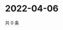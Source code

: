 # 2022-04-06

共 0 条

<!-- BEGIN WEIBO -->
<!-- 最后更新时间 Wed Apr 06 2022 15:12:48 GMT+0800 (China Standard Time) -->

<!-- END WEIBO -->
